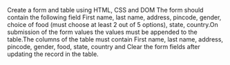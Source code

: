 Create a form and table using HTML, CSS and DOM The form should contain the following field First name, last name, address, pincode, gender, choice of food (must choose at least 2 out
      of 5 options), state, country.On submission of the form values the values must be appended to the table.The columns of the table must contain First name, last name, address, pincode, gender,
      food, state, country and Clear the form fields after updating the record in the table.